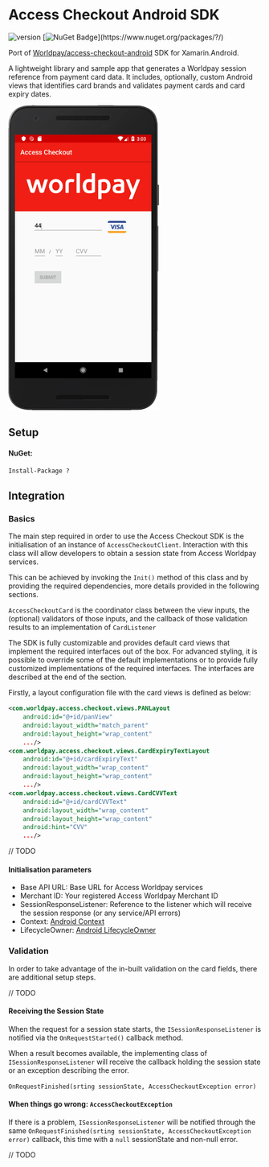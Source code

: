 # Access Checkout Android SDK

![version](http://img.shields.io/badge/original-v1.2.0-brightgreen.svg?style=flat)
[![NuGet Badge](https://buildstats.info/nuget/?)](https://www.nuget.org/packages/?/)

Port of [Worldpay/access-checkout-android](https://github.com/Worldpay/access-checkout-android) SDK for Xamarin.Android.

A lightweight library and sample app that generates a Worldpay session reference from payment card data.
It includes, optionally, custom Android views that identifies card brands and validates payment cards and card expiry dates.

<img width="300" alt="app02" src=https://github.com/Worldpay/access-checkout-android/blob/master/images/sample.png>

## Setup

#### NuGet:

```
Install-Package ?
```

## Integration

### Basics

The main step required in order to use the Access Checkout SDK is the initialisation of an instance of `AccessCheckoutClient`. 
Interaction with this class will allow developers to obtain a session state from Access Worldpay services. 

This can be achieved by invoking the `Init()` method of this class and by providing the required dependencies, more details provided in the following sections.

`AccessCheckoutCard` is the coordinator class between the view inputs, the (optional) validators of those inputs, and the callback of those validation results to an implementation of `CardListener`

The SDK is fully customizable and provides default card views that implement the required interfaces out of the box. For advanced styling, it is possible to override some of the default implementations or to provide fully customized implementations of the required interfaces. The interfaces are described at the end of the section.

Firstly, a layout configuration file with the card views is defined as below:

```xml
<com.worldpay.access.checkout.views.PANLayout
    android:id="@+id/panView"
    android:layout_width="match_parent"
    android:layout_height="wrap_content"
    .../>
<com.worldpay.access.checkout.views.CardExpiryTextLayout
    android:id="@+id/cardExpiryText"
    android:layout_width="wrap_content"
    android:layout_height="wrap_content"
    .../>
<com.worldpay.access.checkout.views.CardCVVText
    android:id="@+id/cardCVVText"
    android:layout_width="wrap_content"
    android:layout_height="wrap_content"
    android:hint="CVV"
    .../>
```

// TODO

#### Initialisation parameters

- Base API URL: Base URL for Access Worldpay services
- Merchant ID: Your registered Access Worldpay Merchant ID
- SessionResponseListener:  Reference to the listener which will receive the session response (or any service/API errors)
- Context:                  [Android Context](https://developer.android.com/reference/android/content/Context)
- LifecycleOwner:           [Android LifecycleOwner](https://developer.android.com/reference/android/arch/lifecycle/LifecycleOwner)

### Validation

In order to take advantage of the in-built validation on the card fields, there are additional setup steps.


// TODO

#### Receiving the Session State 

When the request for a session state starts, the `ISessionResponseListener` is notified via the  `OnRequestStarted()` callback method. 

When a result becomes available, the implementing class of `ISessionResponseListener` will receive the callback holding the session state or an exception describing the error.

`OnRequestFinished(srting sessionState, AccessCheckoutException error)`

#### When things go wrong: `AccessCheckoutException`

If there is a problem, `ISessionResponseListener` will be notified through the same `OnRequestFinished(srting sessionState, AccessCheckoutException error)` callback, this time with a `null` sessionState and non-null error.


// TODO

